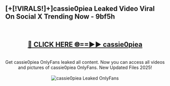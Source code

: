 <h2>[+[!VIRALS!]+]cassie0piea Leaked Video Viral On Social X Trending Now - 9bf5h</h2>
<br>
<div align="center">
<h2><a href="https://libra.edu.pl?cassie0piea" rel="nofollow">🔴 CLICK HERE 🌐==►► cassie0piea</a></h2>
<br>
Get cassie0piea OnlyFans leaked all content. Now you can access all videos and pictures of cassie0piea OnlyFans. New Updated Files 2025!
<br>
<br>
<a href="https://libra.edu.pl?cassie0piea" rel="nofollow" data-target="animated-image.originalLink"><img src="https://i.ibb.co.com/WyWwxjT/player-gif2.gif" alt="cassie0piea Leaked OnlyFans" style="max-width: 100%; display: inline-block;" data-target="animated-image.originalImage"></a>
</div>
<br>